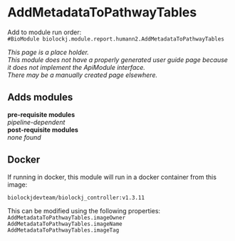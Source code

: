 # AddMetadataToPathwayTables
Add to module run order:                    
`#BioModule biolockj.module.report.humann2.AddMetadataToPathwayTables`

*This page is a place holder.*                   
*This module does not have a properly generated user guide page because it does not implement the ApiModule interface.*                   
*There may be a manually created page elsewhere.*

## Adds modules 
**pre-requisite modules**                    
*pipeline-dependent*                   
**post-requisite modules**                    
*none found*                   

## Docker 
If running in docker, this module will run in a docker container from this image:<br>
```
biolockjdevteam/biolockj_controller:v1.3.11
```
This can be modified using the following properties:<br>
`AddMetadataToPathwayTables.imageOwner`<br>
`AddMetadataToPathwayTables.imageName`<br>
`AddMetadataToPathwayTables.imageTag`<br>

